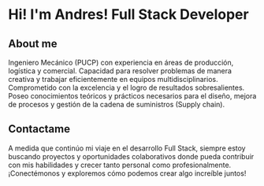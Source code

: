 # Hi! I'm Andres! Full Stack Developer

## About me
Ingeniero Mecánico (PUCP) con experiencia en áreas de producción, logística y comercial. Capacidad para resolver problemas de manera creativa y trabajar eficientemente en equipos multidisciplinarios. Comprometido con la excelencia y el logro de resultados sobresalientes. Poseo conocimientos teóricos y prácticos necesarios para el diseño, mejora de procesos y gestión de la cadena de suministros (Supply chain).

## Contactame 

A medida que continúo mi viaje en el desarrollo Full Stack, siempre estoy buscando proyectos y oportunidades colaborativos donde pueda contribuir con mis habilidades y crecer tanto personal como profesionalmente. ¡Conectémonos y exploremos cómo podemos crear algo increíble juntos!
